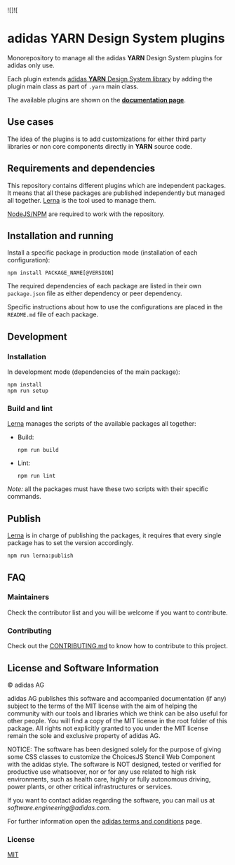 ![[](https://travis-ci.com/adidas/adidas-yarn-design-system-plugins)]![[](https://api.travis-ci.com/adidas/adidas-yarn-design-system-plugins.svg?branch=master)

# adidas YARN Design System plugins

Monorepository to manage all the adidas **YARN** Design System plugins for adidas only use.

Each plugin extends [adidas **YARN** Design System library][yarn-library] by adding the plugin main class as part of `.yarn` main class.

The available plugins are shown on the [**documentation page**][adidas-yarn-design-system-plugins-documentation].

## Use cases

The idea of the plugins is to add customizations for either third party libraries or non core components directly in **YARN** source code.

## Requirements and dependencies

This repository contains different plugins which are independent packages. It means that all these packages are published independently but managed all together. [Lerna][lerna] is the tool used to manage them.

[NodeJS/NPM][nodejs] are required to work with the repository.

## Installation and running

Install a specific package in production mode (installation of each configuration):

```
npm install PACKAGE_NAME[@VERSION]
```

The required dependencies of each package are listed in their own `package.json` file as either dependency or peer dependency.

Specific instructions about how to use the configurations are placed in the `README.md` file of each package.

## Development

### Installation

In development mode (dependencies of the main package):

```
npm install
npm run setup
```

### Build and lint

[Lerna][lerna] manages the scripts of the available packages all together:

- Build:
  ```
  npm run build
  ```
- Lint:
  ```
  npm run lint
  ```

_Note:_ all the packages must have these two scripts with their specific commands.

## Publish

[Lerna][lerna] is in charge of publishing the packages, it requires that every single package has to set the version accordingly.

```
npm run lerna:publish
```

## FAQ

### Maintainers

Check the contributor list and you will be welcome if you want to contribute.

### Contributing

Check out the [CONTRIBUTING.md](.github/CONTRIBUTING.md) to know how to contribute to this project.

## License and Software Information

© adidas AG

adidas AG publishes this software and accompanied documentation (if any) subject to the terms of the MIT license with the aim of helping the community with our tools and libraries which we think can be also useful for other people. You will find a copy of the MIT license in the root folder of this package. All rights not explicitly granted to you under the MIT license remain the sole and exclusive property of adidas AG.

NOTICE: The software has been designed solely for the purpose of giving some CSS classes to customize the ChoicesJS Stencil Web Component with the adidas style. The software is NOT designed, tested or verified for productive use whatsoever, nor or for any use related to high risk environments, such as health care, highly or fully autonomous driving, power plants, or other critical infrastructures or services.

If you want to contact adidas regarding the software, you can mail us at _software.engineering@adidas.com_.

For further information open the [adidas terms and conditions][terms-and-conditions] page.

### License

[MIT](LICENSE)

[adidas-yarn-design-system-plugins-documentation]: http://adidas.github.io/adidas-yarn-design-system-plugins/
[lerna]: https://lernajs.io/
[nodejs]: https://nodejs.org/
[terms-and-conditions]: https://github.com/adidas/adidas-contribution-guidelines/wiki/Terms-and-conditions
[yarn]: https://github.com/adidas/adidas-yarn-design-system
[yarn-library]: https://www.npmjs.com/package/@adidas/yarn-design-system
